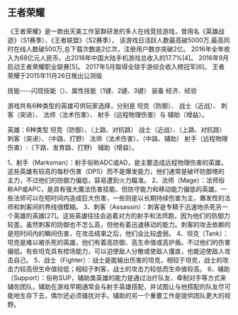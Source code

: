 ## 王者荣耀

《王者荣耀》是一款由天美工作室群研发的多人在线竞技游戏，曾用名《英雄战迹》（S1赛季）、《王者联盟》（S2赛季），
该游戏日活跃人数最高破5000万,最高同时在线人数破500万,总下载次数逾2亿次，注册用户数亦突破2亿。
2016年全年收入为68亿元人民币，占2016年中国大陆手机游戏总收入的17.7%[4]。
2016年9月启动王者荣耀职业联赛[5]。
2017年5月取得全球手游综合收入榜冠军[6]。
王者荣耀于2015年11月26日推出公测版



技能----闪现技能（）、属性技能（1键、2键、3键）
装备
经济、经验



游戏共有6种类型的英雄可供玩家选择，分别是
坦克（防御）、
战士（近战）、
刺客（突进）、
法师（法术伤害）、
射手（远程物理伤害）与
辅助（增益）。



英雄：6种类型
坦克（防御）、（上路、对抗路）
战士（近战）、（上路、对抗路）
刺客（突进）、（中路、打野）
法师（法术伤害）、（中路、辅助）
射手（远程物理伤害）:（下路、发育路、打野）
辅助（增益）。



1、射手（Marksman）：射手俗称ADC或AD，是主要造成远程物理伤害的英雄，这些英雄有较高的每秒伤害（DPS）而不是爆发能力，他们通常是破坏防御塔的主力，不过他们的防御力偏低，容易遭到火力瞄准。
2、法师（Mage）：法师俗称AP或APC，是具有强大魔法伤害技能、但防守能力和移动能力偏低的英雄。一些法师可以在短时间内造成巨大伤害，一些则是以长期持续伤害为主，爆发性的法师和刺客间的界线很模糊。
3、刺客（Assassin）：刺客是专精于迅速地杀死另一个英雄的英雄[27]。这些英雄往往会追着对方的射手和法师跑，因为他们的防御力较差。虽然刺客的防御也不怎么高，但他有着迅速移动的能力。刺客的攻击依赖的是短时间内的瞬间伤害，在攻击结束之后，他们会比较虚弱。
4、坦克（Tank）：坦克是难以被杀死的英雄，他们有着高防御、高生命值或高护盾。不过他们的伤害偏低。有些坦克具有控场能力，可以迫使敌人分散或使敌人僵直，也能迫使敌人攻击自己。
5、战士（Fighter）：战士是能输出伤害的坦克，相较于坦克，战士的攻击力较高但生命值较低；相较于刺客，战士的攻击力较低而生命值较高。
6、辅助（Support）：俗称SUP，辅助类英雄的能力是通过治疗队友、牵制对手等方式来辅佐团队，辅助在游戏早期通常会与射手英雄搭配，并试图让与他搭配的队友尽可能地生存下去，偶尔还必须骚扰对手。辅助的另一个重要工作是提供团队更大的视野。


